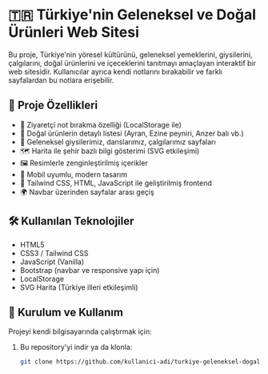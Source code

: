 # 🇹🇷 Türkiye'nin Geleneksel ve Doğal Ürünleri Web Sitesi

Bu proje, Türkiye'nin yöresel kültürünü, geleneksel yemeklerini, giysilerini, çalgılarını, doğal ürünlerini ve içeceklerini tanıtmayı amaçlayan interaktif bir web sitesidir. Kullanıcılar ayrıca kendi notlarını bırakabilir ve farklı sayfalardan bu notlara erişebilir.

## 🧩 Proje Özellikleri

- 📌 Ziyaretçi not bırakma özelliği (LocalStorage ile)
- 🌿 Doğal ürünlerin detaylı listesi (Ayran, Ezine peyniri, Anzer balı vb.)
- 💃 Geleneksel giysilerimiz, danslarımız, çalgılarımız sayfaları
- 🗺️ Harita ile şehir bazlı bilgi gösterimi (SVG etkileşimi)
- 🖼️ Resimlerle zenginleştirilmiş içerikler
- 📱 Mobil uyumlu, modern tasarım
- 🎨 Tailwind CSS, HTML, JavaScript ile geliştirilmiş frontend
- 🌍 Navbar üzerinden sayfalar arası geçiş

## 🛠️ Kullanılan Teknolojiler

- HTML5
- CSS3 / Tailwind CSS
- JavaScript (Vanilla)
- Bootstrap (navbar ve responsive yapı için)
- LocalStorage
- SVG Harita (Türkiye illeri etkileşimli)

## 🚀 Kurulum ve Kullanım

Projeyi kendi bilgisayarında çalıştırmak için:

1. Bu repository'yi indir ya da klonla:
   ```bash
   git clone https://github.com/kullanici-adi/turkiye-geleneksel-dogal-urunler.git
